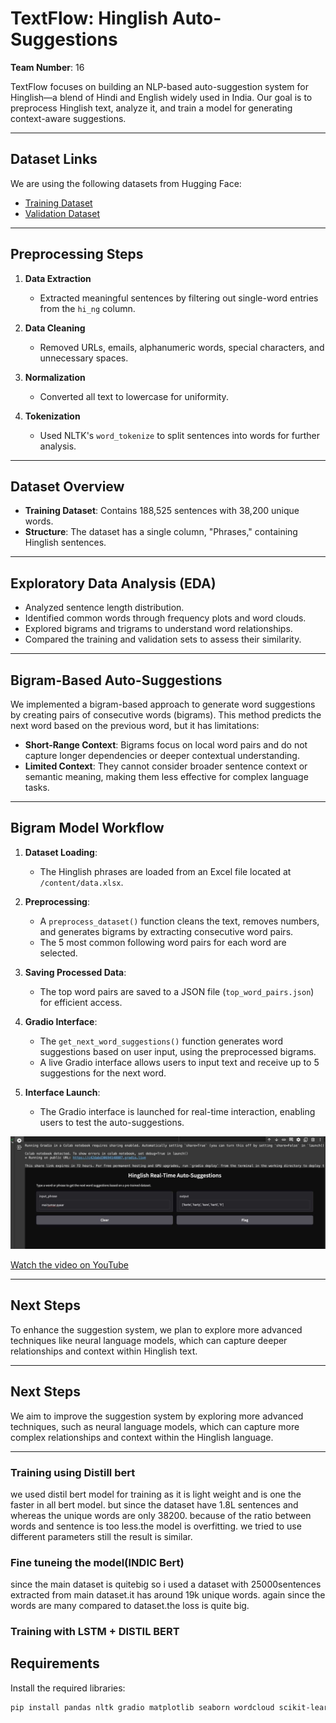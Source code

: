 # TextFlow: Hinglish Auto-Suggestions

**Team Number**: 16

TextFlow focuses on building an NLP-based auto-suggestion system for Hinglish—a blend of Hindi and English widely used in India. Our goal is to preprocess Hinglish text, analyze it, and train a model for generating context-aware suggestions.

---

## Dataset Links

We are using the following datasets from Hugging Face:

- [Training Dataset](https://huggingface.co/datasets/DanArnin/Hinglish/viewer/default/train)
- [Validation Dataset](https://huggingface.co/datasets/DanArnin/Hinglish/viewer/default/validation)

---

## Preprocessing Steps

1. **Data Extraction**  
   - Extracted meaningful sentences by filtering out single-word entries from the `hi_ng` column.

2. **Data Cleaning**  
   - Removed URLs, emails, alphanumeric words, special characters, and unnecessary spaces.

3. **Normalization**  
   - Converted all text to lowercase for uniformity.

4. **Tokenization**  
   - Used NLTK's `word_tokenize` to split sentences into words for further analysis.

---

## Dataset Overview

- **Training Dataset**: Contains 188,525 sentences with 38,200 unique words.
- **Structure**: The dataset has a single column, "Phrases," containing Hinglish sentences.

---

## Exploratory Data Analysis (EDA)

- Analyzed sentence length distribution.
- Identified common words through frequency plots and word clouds.
- Explored bigrams and trigrams to understand word relationships.
- Compared the training and validation sets to assess their similarity.

---

## Bigram-Based Auto-Suggestions

We implemented a bigram-based approach to generate word suggestions by creating pairs of consecutive words (bigrams). This method predicts the next word based on the previous word, but it has limitations:

- **Short-Range Context**: Bigrams focus on local word pairs and do not capture longer dependencies or deeper contextual understanding.
- **Limited Context**: They cannot consider broader sentence context or semantic meaning, making them less effective for complex language tasks.

---

## Bigram Model Workflow

1. **Dataset Loading**:
   - The Hinglish phrases are loaded from an Excel file located at `/content/data.xlsx`.

2. **Preprocessing**:
   - A `preprocess_dataset()` function cleans the text, removes numbers, and generates bigrams by extracting consecutive word pairs.
   - The 5 most common following word pairs for each word are selected.

3. **Saving Processed Data**:
   - The top word pairs are saved to a JSON file (`top_word_pairs.json`) for efficient access.

4. **Gradio Interface**:
   - The `get_next_word_suggestions()` function generates word suggestions based on user input, using the preprocessed bigrams.
   - A live Gradio interface allows users to input text and receive up to 5 suggestions for the next word.

5. **Interface Launch**:
   - The Gradio interface is launched for real-time interaction, enabling users to test the auto-suggestions.

![Gradio Interface](gradio.jpeg)

[Watch the video on YouTube](https://youtu.be/9Ds56z9EykM)

---

## Next Steps

To enhance the suggestion system, we plan to explore more advanced techniques like neural language models, which can capture deeper relationships and context within Hinglish text.


---

## Next Steps

We aim to improve the suggestion system by exploring more advanced techniques, such as neural language models, which can capture more complex relationships and context within the Hinglish language.

---

### Training using Distill bert

we used distil bert model for training as it is light weight and is one the faster in all bert model. but since the dataset have 1.8L sentences and whereas the unique words are only 38200. because of the ratio between words and sentence is too less.the model is overfitting. we tried to use different parameters still the result is similar.

### Fine tuneing the model(INDIC Bert)

since the main dataset is quitebig so i used a dataset with 25000sentences extracted from main dataset.it has around 19k unique words.
again since the words are many compared to dataset.the loss is quite big.

### Training with LSTM + DISTIL BERT



## Requirements

Install the required libraries:

```bash
pip install pandas nltk gradio matplotlib seaborn wordcloud scikit-learn

